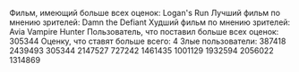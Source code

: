 Фильм, имеющий больше всех оценок: Logan's Run
Лучший фильм по мнению зрителей: Damn the Defiant
Худший фильм по мнению зрителей: Avia Vampire Hunter
Пользователь, что поставил больше всех оценок: 305344
Оценку, что ставят больше всего: 4
Злые пользователи:
387418
2439493
305344
2147527
727242
1461435
1001129
1932594
2056022
1314869
